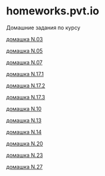 # homeworks.pvt.io
Домашние задания по курсу

[домашка N.03](https://lizakimmi.github.io/homeworks.pvt.io/N.03/anketa.html "анкета с проверкой")

[домашка N.05](https://lizakimmi.github.io/homeworks.pvt.io/N.05/treeSum.html "сумма элементов массива")

[домашка N.07](https://lizakimmi.github.io/homeworks.pvt.io/N.07/VOWELS.html "подсчет количества гласных")

[домашка N.17.1](https://lizakimmi.github.io/homeworks.pvt.io/N.17/vowelsForEach.html
 "с использованием each")
 
 [домашка N.17.2](https://lizakimmi.github.io/homeworks.pvt.io/N.17/vowelsFilter.html
 "с использованием filter")

 [домашка N.17.3](https://lizakimmi.github.io/homeworks.pvt.io/N.17/vowelsReduce.html
 "с использованием reduce")
 
 [домашка N.10](https://lizakimmi.github.io/homeworks.pvt.io/N.10/mood.html "рандомный вывод цветов")
 
 [домашка N.13](https://lizakimmi.github.io/homeworks.pvt.io/N.13/DRINKS_HASH_FUNC.html "хранение информации о напитках(функция-конструктор)")
 
  [домашка N.14](https://lizakimmi.github.io/homeworks.pvt.io/N.14/DRINKS_HASH_CLASS.html "хранение информации о напитках(ключевым словом class)")
  
  [домашка N.20](https://lizakimmi.github.io/homeworks.pvt.io/N.20/ROOTS_correct.html "корни квадратного уравнения")
  
  [домашка N.23](https://lizakimmi.github.io/homeworks.pvt.io/N.23/index.html "создние форм")
  
  [домашка N.27](https://lizakimmi.github.io/homeworks.pvt.io/N.27/index.html "валидация формы")
   
  

 
  

